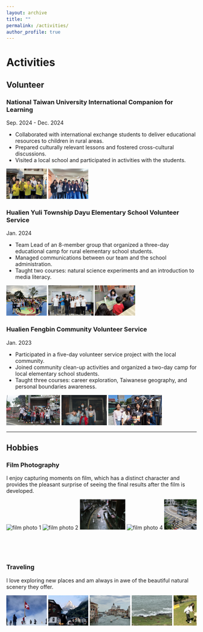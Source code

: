 ```yaml
---
layout: archive
title: ""
permalink: /activities/
author_profile: true
---
```


# Activities

## Volunteer
### National Taiwan University International Companion for Learning
Sep. 2024 - Dec. 2024
- Collaborated with international exchange students to deliver educational resources to children in rural areas.
- Prepared culturally relevant lessons and fostered cross-cultural discussions.
- Visited a local school and participated in activities with the students.

<p align="left">
  <img src="/images/icl1.jpg" height="80" alt="ICL photo 1">
  <img src="/images/icl2.JPG" height="80" alt="ICL photo 2">
</p>

### Hualien Yuli Township Dayu Elementary School Volunteer Service
Jan. 2024
- Team Lead of an 8-member group that organized a three-day educational camp for rural elementary school students.
- Managed communications between our team and the school administration.
- Taught two courses: natural science experiments and an introduction to media literacy.

<p align="left">
  <img src="/images/dayu1.JPEG" height="80" alt="Dayu photo 1">
  <img src="/images/dayu2.JPEG" height="80" alt="Dayu photo 2">
  <img src="/images/dayu3.jpg" height="80" alt="Dayu photo 3">
</p>

### Hualien Fengbin Community Volunteer Service
Jan. 2023
- Participated in a five-day volunteer service project with the local community.
- Joined community clean-up activities and organized a two-day camp for local elementary school students.
- Taught three courses: career exploration, Taiwanese geography, and personal boundaries awareness.

<p align="left">
  <img src="/images/fengbin1.JPG" height="80" alt="Fengbin photo 1">
  <img src="/images/fengbin2.JPG" height="80" alt="Fengbin photo 2">
  <img src="/images/fengbin3.JPG" height="80" alt="Fengbin photo 3">
</p>

---

## Hobbies
### Film Photography
I enjoy capturing moments on film, which has a distinct character and provides the pleasant surprise of seeing the final results after the film is developed.

<div style="overflow-x: auto; white-space: nowrap; -webkit-overflow-scrolling: touch;">
  <img src="/images/film1.JPEG" height="80" style="display:inline-block;" alt="film photo 1">
  <img src="/images/film2.JPEG" height="80" style="display:inline-block;" alt="film photo 2">
  <img src="/images/film3.jpg" height="80" style="display:inline-block;" alt="film photo 3">
  <img src="/images/film4.JPEG" height="80" style="display:inline-block;" alt="film photo 4">
  <img src="/images/film5.jpg" height="80" style="display:inline-block;" alt="film photo 5">
</div>

### Traveling
I love exploring new places and am always in awe of the beautiful natural scenery they offer.

<div style="overflow-x: auto; white-space: nowrap; -webkit-overflow-scrolling: touch;">
  <img src="/images/travel1.jpg" height="80" style="display:inline-block;" alt="travel photo 1">
  <img src="/images/travel2.jpg" height="80" style="display:inline-block;" alt="travel photo 2">
  <img src="/images/travel3.jpg" height="80" style="display:inline-block;" alt="travel photo 3">
  <img src="/images/travel4.jpg" height="80" style="display:inline-block;" alt="travel photo 4">
  <img src="/images/travel5.jpg" height="80" style="display:inline-block;" alt="travel photo 5">
  <img src="/images/travel6.jpg" height="80" style="display:inline-block;" alt="travel photo 6">
  <img src="/images/travel7.jpg" height="80" style="display:inline-block;" alt="travel photo 7">
</div>